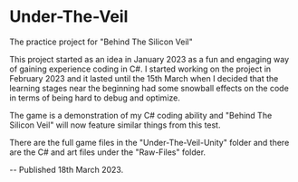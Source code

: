 # Under-The-Veil
The practice project for "Behind The Silicon Veil"

This project started as an idea in January 2023 as a fun and engaging way of gaining experience coding in C#. I started working on the project in February 2023 and it lasted until the 15th March when I decided that the learning stages near the beginning had some snowball effects on the code in terms of being hard to debug and optimize.

The game is a demonstration of my C# coding ability and "Behind The Silicon Veil" will now feature similar things from this test.

There are the full game files in the "Under-The-Veil-Unity" folder and there are the C# and art files under the "Raw-Files" folder.

-- Published 18th March 2023.
